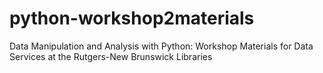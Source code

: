 # python-workshop2materials
Data Manipulation and Analysis with Python: Workshop Materials for Data Services at the Rutgers-New Brunswick Libraries
